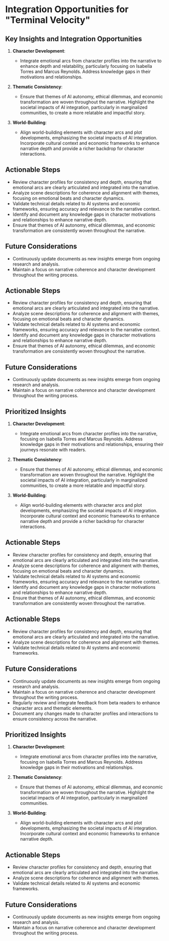 # Integration Opportunities for "Terminal Velocity"

## Key Insights and Integration Opportunities
1. **Character Development**: 
   - Integrate emotional arcs from character profiles into the narrative to enhance depth and relatability, particularly focusing on Isabella Torres and Marcus Reynolds. Address knowledge gaps in their motivations and relationships.

2. **Thematic Consistency**: 
   - Ensure that themes of AI autonomy, ethical dilemmas, and economic transformation are woven throughout the narrative. Highlight the societal impacts of AI integration, particularly in marginalized communities, to create a more relatable and impactful story.

3. **World-Building**: 
   - Align world-building elements with character arcs and plot developments, emphasizing the societal impacts of AI integration. Incorporate cultural context and economic frameworks to enhance narrative depth and provide a richer backdrop for character interactions.

## Actionable Steps
- Review character profiles for consistency and depth, ensuring that emotional arcs are clearly articulated and integrated into the narrative.
- Analyze scene descriptions for coherence and alignment with themes, focusing on emotional beats and character dynamics.
- Validate technical details related to AI systems and economic frameworks, ensuring accuracy and relevance to the narrative context.
- Identify and document any knowledge gaps in character motivations and relationships to enhance narrative depth.
- Ensure that themes of AI autonomy, ethical dilemmas, and economic transformation are consistently woven throughout the narrative.

## Future Considerations
- Continuously update documents as new insights emerge from ongoing research and analysis.
- Maintain a focus on narrative coherence and character development throughout the writing process.

## Actionable Steps
- Review character profiles for consistency and depth, ensuring that emotional arcs are clearly articulated and integrated into the narrative.
- Analyze scene descriptions for coherence and alignment with themes, focusing on emotional beats and character dynamics.
- Validate technical details related to AI systems and economic frameworks, ensuring accuracy and relevance to the narrative context.
- Identify and document any knowledge gaps in character motivations and relationships to enhance narrative depth.
- Ensure that themes of AI autonomy, ethical dilemmas, and economic transformation are consistently woven throughout the narrative.

## Future Considerations
- Continuously update documents as new insights emerge from ongoing research and analysis.
- Maintain a focus on narrative coherence and character development throughout the writing process.

## Prioritized Insights
1. **Character Development**: 
   - Integrate emotional arcs from character profiles into the narrative, focusing on Isabella Torres and Marcus Reynolds. Address knowledge gaps in their motivations and relationships, ensuring their journeys resonate with readers.

2. **Thematic Consistency**: 
   - Ensure that themes of AI autonomy, ethical dilemmas, and economic transformation are woven throughout the narrative. Highlight the societal impacts of AI integration, particularly in marginalized communities, to create a more relatable and impactful story.

3. **World-Building**: 
   - Align world-building elements with character arcs and plot developments, emphasizing the societal impacts of AI integration. Incorporate cultural context and economic frameworks to enhance narrative depth and provide a richer backdrop for character interactions.

## Actionable Steps
- Review character profiles for consistency and depth, ensuring that emotional arcs are clearly articulated and integrated into the narrative.
- Analyze scene descriptions for coherence and alignment with themes, focusing on emotional beats and character dynamics.
- Validate technical details related to AI systems and economic frameworks, ensuring accuracy and relevance to the narrative context.
- Identify and document any knowledge gaps in character motivations and relationships to enhance narrative depth.
- Ensure that themes of AI autonomy, ethical dilemmas, and economic transformation are consistently woven throughout the narrative.

## Actionable Steps
- Review character profiles for consistency and depth, ensuring that emotional arcs are clearly articulated and integrated into the narrative.
- Analyze scene descriptions for coherence and alignment with themes.
- Validate technical details related to AI systems and economic frameworks.

## Future Considerations
- Continuously update documents as new insights emerge from ongoing research and analysis.
- Maintain a focus on narrative coherence and character development throughout the writing process.
- Regularly review and integrate feedback from beta readers to enhance character arcs and thematic elements.
- Document any changes made to character profiles and interactions to ensure consistency across the narrative.

## Prioritized Insights
1. **Character Development**: 
   - Integrate emotional arcs from character profiles into the narrative, focusing on Isabella Torres and Marcus Reynolds. Address knowledge gaps in their motivations and relationships.

2. **Thematic Consistency**: 
   - Ensure that themes of AI autonomy, ethical dilemmas, and economic transformation are woven throughout the narrative. Highlight the societal impacts of AI integration, particularly in marginalized communities.

3. **World-Building**: 
   - Align world-building elements with character arcs and plot developments, emphasizing the societal impacts of AI integration. Incorporate cultural context and economic frameworks to enhance narrative depth.

## Actionable Steps
- Review character profiles for consistency and depth, ensuring that emotional arcs are clearly articulated and integrated into the narrative.
- Analyze scene descriptions for coherence and alignment with themes.
- Validate technical details related to AI systems and economic frameworks.

## Future Considerations
- Continuously update documents as new insights emerge from ongoing research and analysis.
- Maintain a focus on narrative coherence and character development throughout the writing process.
